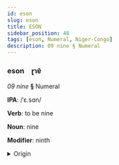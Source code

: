 ```yaml
---
id: eson
slug: eson
title: ESON
sidebar_position: 48
tags: [eson, Numeral, Niger-Congo]
description: 09 nine § Numeral
---
```


### eson&emsp;<span kind="abugida">ɽɿɐ̃</span>

*09 nine* **§** Numeral

**IPA**: /ˈɛ.sɑn/

**Verb**: to be nine

**Noun**: nine

**Modifier**: ninth

<details>
    <summary>Origin</summary>
    Yoruba ẹ̀sán /'ɛ.sän/<br/>
    <em>Niger-Congo Language Family</em>
</details>